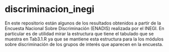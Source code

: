 # discriminacion_inegi
En este repositorio están algunos de los resultados obtenidos a partir de la Encuesta Nacional Sobre Discriminación (ENADIS) realizada por el INEGI.
En particular es de utilidad mirar la estructura que tiene el tabulado que se muestra en Tab3.1.R ya que se mantiene esta estructura para la los módulos sobre discriminación
de los grupos de interés que aparecen en la encuesta.

